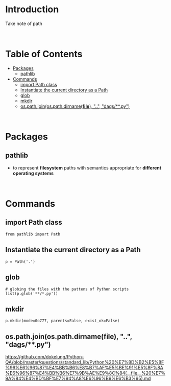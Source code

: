 <!-- omit in toc -->
# Introduction
Take note of path

<br />

<!-- omit in toc -->
# Table of Contents
- [Packages](#packages)
  - [pathlib](#pathlib)
- [Commands](#commands)
  - [import Path class](#import-path-class)
  - [Instantiate the current directory as a Path](#instantiate-the-current-directory-as-a-path)
  - [glob](#glob)
  - [mkdir](#mkdir)
  - [os.path.join(os.path.dirname(__file__), "..", "dags/**.py")](#ospathjoinospathdirnamefile--dagspy)

<br />

# Packages
## pathlib
*  to represent **filesystem** paths with semantics appropriate for **different operating systems**

<br />

# Commands

## import Path class
    from pathlib import Path

## Instantiate the current directory as a Path
    p = Path('.')

## glob

    # globing the files with the pattens of Python scripts
    list(p.glob('**/*.py'))

## mkdir
    p.mkdir(mode=0o777, parents=False, exist_ok=False)


## os.path.join(os.path.dirname(__file__), "..", "dags/**.py")
https://github.com/dokelung/Python-QA/blob/master/questions/standard_lib/Python%20%E7%8D%B2%E5%8F%96%E6%96%87%E4%BB%B6%E8%B7%AF%E5%BE%91%E5%8F%8A%E6%96%87%E4%BB%B6%E7%9B%AE%E9%8C%84(__file__%20%E7%9A%84%E4%BD%BF%E7%94%A8%E6%96%B9%E6%B3%95).md